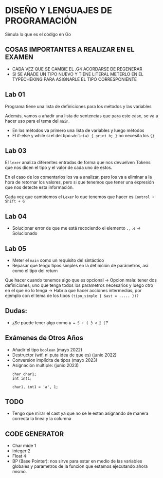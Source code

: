 # DISEÑO Y LENGUAJES DE PROGRAMACIÓN

Simula lo que es el código en Go

## COSAS IMPORTANTES A REALIZAR EN EL EXAMEN

- CADA VEZ QUE SE CAMBIE EL .G4 ACORDARSE DE REGENERAR
- SI SE AÑADE UN TIPO NUEVO Y TIENE LITERAL METERLO EN EL TYPECHEKING PARA ASIGNARLE EL TIPO CORRESPONIENTE


## Lab 01
Programa tiene una lista de definiciones para los métodos y las variables

Además, vamos a añadir una lista de sentencias que para este caso, se va a hacer uso para el tema del `main`. 

- En los métodos va primero una lista de variables y luego métodos
- El if-else y while si el del tipo `while(a) { print b; }` no necesita los `{}`

## Lab 03
El `lexer` analiza diferentes entradas de forma que nos devuelven Tokens que nos dicen el tipo y el valor de cada uno 
de estos.

En el caso de los comentarios los va a analizar, pero los va a eliminar a la hora de retornar los valores, pero si 
que tenemos que tener una expresión que nos detecte esta información.

Cada vez que cambiemos el `Lexer` lo que tenemos que hacer es `Control + Shift + G`

## Lab 04
- Solucionar error de que me está recociendo el elemento `.`, `.e`   -> Solucionado

## Lab 05
- Meter el `main` como un requisito del sintáctico
- Repasar que tengo tipos simples en la definición de parámetros, asi como el tipo del return 

Que hacer cuando tenemos algo que es opcional
  -> Opcion mala: tener dos definiciones, uno que tenga todos los parametros necesarios y luego otro en el que no lo tenga
  -> Habria que hacer acciones intermedias, por ejemplo con el tema de los tipos `(tipo_simple { $ast = ..... })?`

## Dudas: 
- ¿Se puede tener algo como `a = 5 + ( 3 < 2 )`?

## Exámenes de Otros Años
- Añadir el tipo `boolean` (mayo 2022) 
- Destructor (wtf, ni puta idea de que es) (junio 2022)
- Conversion implícita de tipos (mayo 2023)
- Asignación multiple: (junio 2023)
  ```
  char char1;
  int int1;
   
  char1, int1 = 'a', 1;
  ```
  
## TODO
- Tengo que mirar el cast ya que no se le estan asignando de manera correcta la linea y la columna

## CODE GENERATOR
- Char mide 1
- Integer 2
- Float 4
- BP (Base Pointer): nos sirve para estar en medio de las variables globales y parametros de la funcion que estamos
ejecutando ahora mismo. 